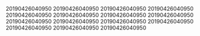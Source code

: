 20190426040950
20190426040950
20190426040950
20190426040950
20190426040950
20190426040950
20190426040950
20190426040950
20190426040950
20190426040950
20190426040950
20190426040950
20190426040950
20190426040950
20190426040950
